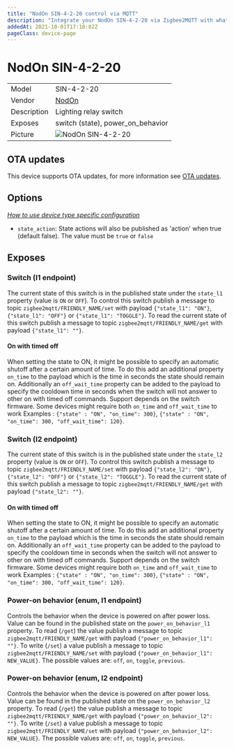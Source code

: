 ```yaml
---
title: "NodOn SIN-4-2-20 control via MQTT"
description: "Integrate your NodOn SIN-4-2-20 via Zigbee2MQTT with whatever smart home infrastructure you are using without the vendor's bridge or gateway."
addedAt: 2021-10-01T17:18:02Z
pageClass: device-page
---
```


<!-- !!!! -->
<!-- ATTENTION: This file is auto-generated through docgen! -->
<!-- You can only edit the "Notes"-Section between the two comment lines "Notes BEGIN" and "Notes END". -->
<!-- Do not use h1 or h2 heading within "## Notes"-Section. -->
<!-- !!!! -->

# NodOn SIN-4-2-20

|     |     |
|-----|-----|
| Model | SIN-4-2-20  |
| Vendor  | [NodOn](/supported-devices/#v=NodOn)  |
| Description | Lighting relay switch |
| Exposes | switch (state), power_on_behavior |
| Picture | ![NodOn SIN-4-2-20](https://www.zigbee2mqtt.io/images/devices/SIN-4-2-20.png) |


<!-- Notes BEGIN: You can edit here. Add "## Notes" headline if not already present. -->


<!-- Notes END: Do not edit below this line -->


## OTA updates
This device supports OTA updates, for more information see [OTA updates](../guide/usage/ota_updates.md).


## Options
*[How to use device type specific configuration](../guide/configuration/devices-groups.md#specific-device-options)*

* `state_action`: State actions will also be published as 'action' when true (default false). The value must be `true` or `false`


## Exposes

### Switch (l1 endpoint)
The current state of this switch is in the published state under the `state_l1` property (value is `ON` or `OFF`).
To control this switch publish a message to topic `zigbee2mqtt/FRIENDLY_NAME/set` with payload `{"state_l1": "ON"}`, `{"state_l1": "OFF"}` or `{"state_l1": "TOGGLE"}`.
To read the current state of this switch publish a message to topic `zigbee2mqtt/FRIENDLY_NAME/get` with payload `{"state_l1": ""}`.

#### On with timed off
When setting the state to ON, it might be possible to specify an automatic shutoff after a certain amount of time. To do this add an additional property `on_time` to the payload which is the time in seconds the state should remain on.
Additionally an `off_wait_time` property can be added to the payload to specify the cooldown time in seconds when the switch will not answer to other on with timed off commands.
Support depends on the switch firmware. Some devices might require both `on_time` and `off_wait_time` to work
Examples : `{"state" : "ON", "on_time": 300}`, `{"state" : "ON", "on_time": 300, "off_wait_time": 120}`.

### Switch (l2 endpoint)
The current state of this switch is in the published state under the `state_l2` property (value is `ON` or `OFF`).
To control this switch publish a message to topic `zigbee2mqtt/FRIENDLY_NAME/set` with payload `{"state_l2": "ON"}`, `{"state_l2": "OFF"}` or `{"state_l2": "TOGGLE"}`.
To read the current state of this switch publish a message to topic `zigbee2mqtt/FRIENDLY_NAME/get` with payload `{"state_l2": ""}`.

#### On with timed off
When setting the state to ON, it might be possible to specify an automatic shutoff after a certain amount of time. To do this add an additional property `on_time` to the payload which is the time in seconds the state should remain on.
Additionally an `off_wait_time` property can be added to the payload to specify the cooldown time in seconds when the switch will not answer to other on with timed off commands.
Support depends on the switch firmware. Some devices might require both `on_time` and `off_wait_time` to work
Examples : `{"state" : "ON", "on_time": 300}`, `{"state" : "ON", "on_time": 300, "off_wait_time": 120}`.

### Power-on behavior (enum, l1 endpoint)
Controls the behavior when the device is powered on after power loss.
Value can be found in the published state on the `power_on_behavior_l1` property.
To read (`/get`) the value publish a message to topic `zigbee2mqtt/FRIENDLY_NAME/get` with payload `{"power_on_behavior_l1": ""}`.
To write (`/set`) a value publish a message to topic `zigbee2mqtt/FRIENDLY_NAME/set` with payload `{"power_on_behavior_l1": NEW_VALUE}`.
The possible values are: `off`, `on`, `toggle`, `previous`.

### Power-on behavior (enum, l2 endpoint)
Controls the behavior when the device is powered on after power loss.
Value can be found in the published state on the `power_on_behavior_l2` property.
To read (`/get`) the value publish a message to topic `zigbee2mqtt/FRIENDLY_NAME/get` with payload `{"power_on_behavior_l2": ""}`.
To write (`/set`) a value publish a message to topic `zigbee2mqtt/FRIENDLY_NAME/set` with payload `{"power_on_behavior_l2": NEW_VALUE}`.
The possible values are: `off`, `on`, `toggle`, `previous`.

